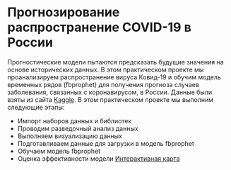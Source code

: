 # Прогнозирование распространение COVID-19 в России

Прогностические модели пытаются предсказать будущие значения на основе исторических данных. В этом практическом проекте мы проанализируем распространение вируса Ковид-19 и обучим модель временных рядов (fbprophet) для получения прогноза случаев заболевания, связанных с коронавирусом, в России. Данные были взяты из сайта [Kaggle](https://www.kaggle.com/kapral42/covid19-russia-regions-cases/version/117). В этом практическом проекте мы выполним следующие этапы:
* Импорт наборов данных и библиотек
* Проводим разведочный анализ данных
* Выполняем визуализацию данных
* Подготавливаем данные для загрузки в модель fbprophet
* Обучаем модель fbprophet
* Оценка эффективности модели
[Интерактивная карта](https://htmlpreview.github.io/?https://github.com/01zhas/Covid-19-Cases-Forecasting/blob/master/map.html)
